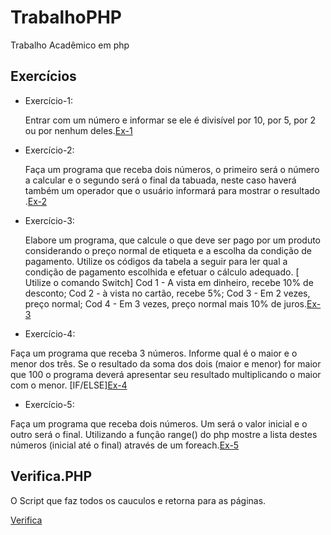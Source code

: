 # TrabalhoPHP
Trabalho Acadêmico em php

Exercícios
---
- Exercício-1:

    Entrar com um número e informar se ele é divisível por 10, por 5, por 2 ou por nenhum deles.[Ex-1](/index.php)

- Exercício-2:

   Faça um programa que receba dois números, o primeiro será o número a calcular e o segundo será o final da tabuada, neste caso haverá também um operador que o usuário informará para mostrar o resultado .[Ex-2](/exercicio2.php)
   
- Exercício-3:

  Elabore um programa, que calcule o que deve ser pago por um produto considerando o preço normal de etiqueta e a escolha da condição de pagamento. Utilize os códigos da tabela a seguir para ler qual a condição de pagamento escolhida e efetuar o cálculo adequado. [ Utilize o comando Switch] Cod 1 - A vista em dinheiro, recebe 10% de desconto; Cod 2 - à vista no cartão, recebe 5%; Cod 3 - Em 2 vezes, preço normal; Cod 4 - Em 3 vezes, preço normal mais 10% de juros.[Ex-3](/exercicio3.php)
  
- Exercício-4:

Faça um programa que receba 3 números. Informe qual é o maior e o menor dos três. Se o resultado da soma dos dois (maior e menor) for maior que 100 o programa deverá apresentar seu resultado multiplicando o maior com o menor. [IF/ELSE][Ex-4](/exercicio4.php)

- Exercício-5:

Faça um programa que receba dois números. Um será o valor inicial e o outro será o final. Utilizando a função range() do php mostre a lista destes números (inicial até o final) através de um foreach.[Ex-5](/exercicio5.php)

Verifica.PHP
---

O Script que faz todos os cauculos e retorna para as páginas.

[Verifica](/verifica.php)
